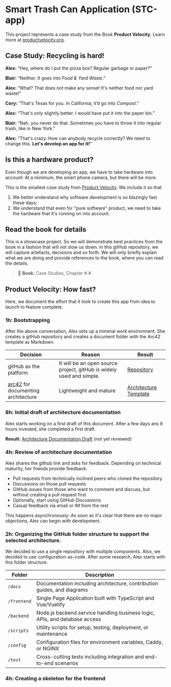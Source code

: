 # Smart Trash Can Application (STC-app)

This project represents a case study from the Book **Product Velocity**.
Learn more at [productvelocity.org](https://www.productvelocity.org).

## Case Study: Recycling is hard!

**Alex:** “Hey, where do I put the pizza box? Regular garbage or paper?”

**Blair:** “Neither. It goes into *Food & Yard Waste*.”

**Alex:** “What? That does not make any sense! It's neither food nor yard waste!”

**Cory:** “That's Texas for you. In California, it’d go into *Compost*.”

**Alex:** “That's only slightly better. I would have put it into the paper bin.”

**Blair:** “Nah, you never do that. Sometimes you have to throw it into regular trash, like in New York.”

**Alex:** “That's crazy. How can anybody recycle correctly? We need to change this. **Let's develop an app for it!**”

## Is this a hardware product?

Even though we are developing an app, we have to take hardware into account: At a minimum, the smart phone camera, but there will be more.

This is the smallest case study from [Product Velocity](https://www.productvelocity.org). We include it so that

1. We better understand why software development is so blazingly fast these days;
2. We understand that even for "pure software" product, we need to take the hardware that it's running on into account.

## Read the book for details

This is a showcase project. So we will demonstrate best practices from the book in a fashion that will not slow us down. In this gitHub repository, we will capture artefacts, decisions and so forth. We will only briefly explain what we are doing and provide references to the book, where you can read the details.

> 📘 **Book:** Case Studies, Chapter #.#


## Product Velocity: How fast?

Here, we document the effort that it took to create this app from idea to launch to feature complete.

### 1h: Bootstrapping

After the above conversation, Alex sets up a minimal work environment. She creates a gitHub repository and creates a document folder with the Arc42 template as Markdown.

**Decision** | **Reason** | **Result**
-- | -- | --
gitHub as the platform | It will be an open source project, gitHub is widely used and simple. | [Repository](https://github.com/LeanSystemsLab/stc-app/)
[arc42](https://arc42.org/) for documenting architecture | Lightweight and mature | [Architecture Template](https://github.com/LeanSystemsLab/stc-app/commit/c5e3ca64745e17d0c94340241585e4dd7838017c#diff-140eef3ba41bdcf401d507408084181f2c0ac627532b61e0f7906ea7cc926782)

### 8h: Initial draft of architecture documentation

Alex starts working on a first draft of this document. After a few days ans 8 hours invested, she completed a first draft.

**Result:** [Architecture Documentation Draft](https://github.com/LeanSystemsLab/stc-app/commit/bf6f5feebff85152d536fd334de1bb582c3d8e45) (not yet reviewed)

### 4h: Review of architecture documentation

Alex shares the github link and asks for feedback. Depending on technical maturity, her friends provide feedback:

* Pull requests from technically inclined peers who cloned the repository
* Discussions on those pull requests
* GitHub issues from those who want to comment and discuss, but without creating a pull request first
* Optionally, start using GitHub Discussions
* Casual feedback via email or IM from the rest

This happens asynchronously: As soon as it's clear that there are no major objections, Alex can begin with development.

### 2h: Organizing the GitHub folder structure to support the selected architecture.

We decided to use a single repository with multiple components. Also, we decided to use configuration-as-code. After some research, Alex starts with this folder structure.

Folder | Description
--- | ---
`/docs` | Documentation including architecture, contribution guides, and diagrams
`/frontend` | Single Page Application built with TypeScript and Vue/Vuetify
`/backend` | Node.js backend service handling business logic, APIs, and database access
`/scripts` | Utility scripts for setup, testing, deployment, or maintenance
`/config` | Configuration files for environment variables, Caddy, or NGINX
`/test` | Cross-cutting tests including integration and end-to-end scenarios


### 4h: Creating a skeleton for the frontend